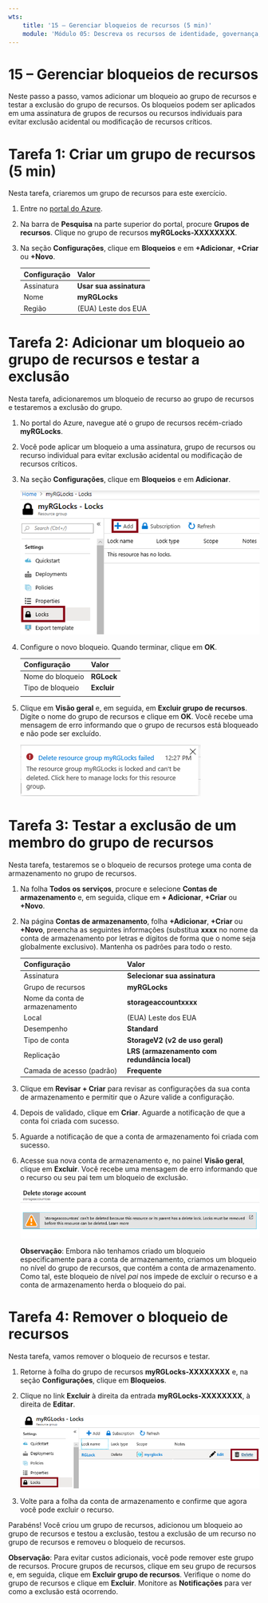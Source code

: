 ```yaml
---
wts:
    title: '15 – Gerenciar bloqueios de recursos (5 min)'
    module: 'Módulo 05: Descreva os recursos de identidade, governança, privacidade e conformidade'
---
```

# 15 – Gerenciar bloqueios de recursos

Neste passo a passo, vamos adicionar um bloqueio ao grupo de recursos e testar a exclusão do grupo de recursos. Os bloqueios podem ser aplicados em uma assinatura de grupos de recursos ou recursos individuais para evitar exclusão acidental ou modificação de recursos críticos.  

# Tarefa 1: Criar um grupo de recursos (5 min)

Nesta tarefa, criaremos um grupo de recursos para este exercício. 

1. Entre no [portal do Azure](https://portal.azure.com).

2. Na barra de **Pesquisa** na parte superior do portal, procure **Grupos de recursos**. Clique no grupo de recursos **myRGLocks-XXXXXXXX**.

3. Na seção **Configurações**, clique em **Bloqueios** e em **+Adicionar**, **+Criar** ou **+Novo**. 

    | Configuração | Valor |
    | -- | -- |
    | Assinatura | **Usar sua assinatura** |
    | Nome | **myRGLocks** |
    | Região | (EUA) Leste dos EUA |
    

# Tarefa 2:  Adicionar um bloqueio ao grupo de recursos e testar a exclusão

Nesta tarefa, adicionaremos um bloqueio de recurso ao grupo de recursos e testaremos a exclusão do grupo. 

1. No portal do Azure, navegue até o grupo de recursos recém-criado **myRGLocks**.

2. Você pode aplicar um bloqueio a uma assinatura, grupo de recursos ou recurso individual para evitar exclusão acidental ou modificação de recursos críticos. 

3. Na seção **Configurações**, clique em **Bloqueios** e em **Adicionar**. 

    ![Captura de tela do grupo de recursos myRGLocks com exibição do painel Bloqueios.](../images/1601.png)

4. Configure o novo bloqueio. Quando terminar, clique em **OK**. 

    | Configuração | Valor |
    | -- | -- |
    | Nome do bloqueio | **RGLock** |
    | Tipo de bloqueio | **Excluir** |
    | | |

5. Clique em **Visão geral** e, em seguida, em **Excluir grupo de recursos**. Digite o nome do grupo de recursos e clique em **OK**. Você recebe uma mensagem de erro informando que o grupo de recursos está bloqueado e não pode ser excluído.

    ![Falha na captura de tela dos bloqueios de exclusão.](../images/1602.png)

# Tarefa 3: Testar a exclusão de um membro do grupo de recursos

Nesta tarefa, testaremos se o bloqueio de recursos protege uma conta de armazenamento no grupo de recursos. 

1. Na folha **Todos os serviços**, procure e selecione **Contas de armazenamento** e, em seguida, clique em **+ Adicionar**, **+Criar** ou **+Novo**. 

2. Na página **Contas de armazenamento**, folha **+Adicionar**, **+Criar** ou **+Novo**, preencha as seguintes informações (substitua **xxxx** no nome da conta de armazenamento por letras e dígitos de forma que o nome seja globalmente exclusivo). Mantenha os padrões para todo o resto.

    | Configuração | Valor | 
    | --- | --- |
    | Assinatura | **Selecionar sua assinatura** |
    | Grupo de recursos | **myRGLocks** |
    | Nome da conta de armazenamento | **storageaccountxxxx** |
    | Local | (EUA) Leste dos EUA  |
    | Desempenho | **Standard** |
    | Tipo de conta | **StorageV2 (v2 de uso geral)** |
    | Replicação | **LRS (armazenamento com redundância local)** |
    | Camada de acesso (padrão) | **Frequente** |
   

3. Clique em **Revisar + Criar** para revisar as configurações da sua conta de armazenamento e permitir que o Azure valide a configuração. 

4. Depois de validado, clique em **Criar**. Aguarde a notificação de que a conta foi criada com sucesso. 

5.  Aguarde a notificação de que a conta de armazenamento foi criada com sucesso. 

6. Acesse sua nova conta de armazenamento e, no painel **Visão geral**, clique em **Excluir**. Você recebe uma mensagem de erro informando que o recurso ou seu pai tem um bloqueio de exclusão. 

    ![Captura de tela do erro ao excluir a conta de armazenamento.](../images/1603.png)

    **Observação**: Embora não tenhamos criado um bloqueio especificamente para a conta de armazenamento, criamos um bloqueio no nível do grupo de recursos, que contém a conta de armazenamento. Como tal, este bloqueio de nível *pai* nos impede de excluir o recurso e a conta de armazenamento herda o bloqueio do pai.

# Tarefa 4: Remover o bloqueio de recursos

Nesta tarefa, vamos remover o bloqueio de recursos e testar. 

1. Retorne à folha do grupo de recursos **myRGLocks-XXXXXXXX** e, na seção **Configurações**, clique em **Bloqueios**.
    
2. Clique no link **Excluir** à direita da entrada **myRGLocks-XXXXXXXX**, à direita de **Editar**.

    ![Captura de tela do bloqueio com o link Excluir destacado.](../images/1604.png)

3. Volte para a folha da conta de armazenamento e confirme que agora você pode excluir o recurso.

Parabéns! Você criou um grupo de recursos, adicionou um bloqueio ao grupo de recursos e testou a exclusão, testou a exclusão de um recurso no grupo de recursos e removeu o bloqueio de recursos. 

**Observação**: Para evitar custos adicionais, você pode remover este grupo de recursos. Procure grupos de recursos, clique em seu grupo de recursos e, em seguida, clique em **Excluir grupo de recursos**. Verifique o nome do grupo de recursos e clique em **Excluir**. Monitore as **Notificações** para ver como a exclusão está ocorrendo.
